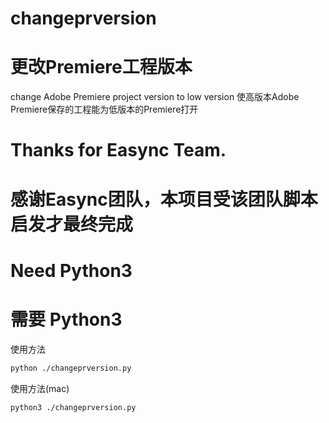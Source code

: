# changeprversion
# 更改Premiere工程版本
change Adobe Premiere project version to low version
使高版本Adobe Premiere保存的工程能为低版本的Premiere打开

# Thanks for Easync Team.
# 感谢Easync团队，本项目受该团队脚本启发才最终完成

# Need Python3
# 需要 Python3
使用方法
```bash
python ./changeprversion.py
```
使用方法(mac)
```bash
python3 ./changeprversion.py
```

